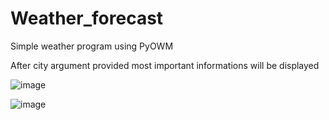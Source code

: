 # Weather_forecast
Simple weather program using PyOWM

After city argument provided most important informations will be displayed

![image](https://user-images.githubusercontent.com/56046688/206462625-58c7ff21-0930-45c9-a70e-e126945856c9.png)

![image](https://user-images.githubusercontent.com/56046688/206463430-3ebac7d0-4600-4b86-b75b-fc2ae616366f.png)

